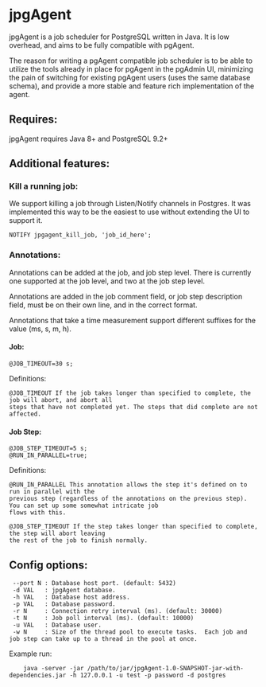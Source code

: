 # jpgAgent
jpgAgent is a job scheduler for PostgreSQL written in Java. It is low overhead, and aims to be fully
compatible with pgAgent.

The reason for writing a pgAgent compatible job scheduler is to be able to utilize the tools already in place
for pgAgent in the pgAdmin UI, minimizing the pain of switching for existing pgAgent users (uses the same database schema),
and provide a more stable and feature rich implementation of the agent.


## Requires:
jpgAgent requires Java 8+ and PostgreSQL 9.2+

## Additional features:
### Kill a running job:
We support killing a job through Listen/Notify channels in Postgres.  It was implemented this way to be the easiest
to use without extending the UI to support it.

    NOTIFY jpgagent_kill_job, 'job_id_here';

### Annotations:
Annotations can be added at the job, and job step level.  There is currently one supported at the job level, and 
two at the job step level.

Annotations are added in the job comment field, or job step description field, must be on their own line, and in the correct format.

Annotations that take a time measurement support different suffixes for the value (ms, s, m, h).

#### Job:

    @JOB_TIMEOUT=30 s;

Definitions:
    
    @JOB_TIMEOUT If the job takes longer than specified to complete, the job will abort, and abort all 
    steps that have not completed yet. The steps that did complete are not affected.
    
#### Job Step:
    
    @JOB_STEP_TIMEOUT=5 s;
    @RUN_IN_PARALLEL=true;
    
Definitions:

    @RUN_IN_PARALLEL This annotation allows the step it's defined on to run in parallel with the 
    previous step (regardless of the annotations on the previous step).  You can set up some somewhat intricate job 
    flows with this.
    
    @JOB_STEP_TIMEOUT If the step takes longer than specified to complete, the step will abort leaving
    the rest of the job to finish normally.
   
    

## Config options:
     --port N : Database host port. (default: 5432)
     -d VAL   : jpgAgent database.
     -h VAL   : Database host address.
     -p VAL   : Database password.
     -r N     : Connection retry interval (ms). (default: 30000)
     -t N     : Job poll interval (ms). (default: 10000)
     -u VAL   : Database user.
     -w N     : Size of the thread pool to execute tasks.  Each job and job step can take up to a thread in the pool at once.

Example run:

        java -server -jar /path/to/jar/jpgAgent-1.0-SNAPSHOT-jar-with-dependencies.jar -h 127.0.0.1 -u test -p password -d postgres